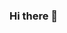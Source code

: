 ### Hi there 👋

<!--
**AkshitaBhardwaj/AkshitaBhardwaj** is a ✨ _special_ ✨ repository because its `README.md` (this file) appears on your GitHub profile.

I am Akshita and my interest lies in Data Science

- 🔭 I’m currently working on Machine learning skills
- 🌱 I’m currently learning Data Science.
- 👯 I’m looking to collaborate on cool projects.
- 🤔 I’m looking for help with Job opportunities
- 📫 How to reach me: https://www.linkedin.com/in/akshita-bhardwaj-5b0187211/
- 😄 Pronouns: She/her

